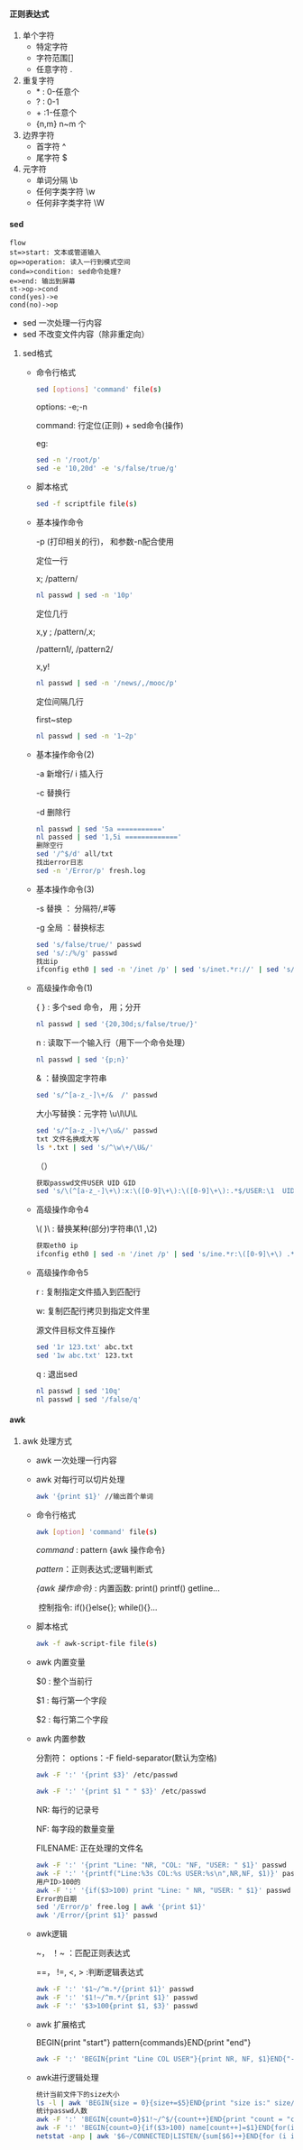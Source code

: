 #### 正则表达式

1. 单个字符
   - 特定字符
   - 字符范围[]
   - 任意字符 .
2. 重复字符
   - \* : 0-任意个
   - ? : 0-1
   - \+ :1-任意个
   - {n,m} n~m 个
3. 边界字符
   - 首字符 ^
   - 尾字符 $
4. 元字符
   - 单词分隔 \b
   - 任何字类字符 \w
   - 任何非字类字符 \W

#### sed

```flow
flow
st=>start: 文本或管道输入
op=>operation: 读入一行到模式空间
cond=>condition: sed命令处理?
e=>end: 输出到屏幕
st->op->cond
cond(yes)->e
cond(no)->op
```

- sed 一次处理一行内容
- sed 不改变文件内容（除非重定向）

1. sed格式

   - 命令行格式

     ```sh
     sed [options] 'command' file(s)
     ```

     options: -e;-n

     command: 行定位(正则) + sed命令(操作)

     eg:

     ```sh
     sed -n '/root/p'
     sed -e '10,20d' -e 's/false/true/g'
     ```

   - 脚本格式

     ```sh
     sed -f scriptfile file(s)
     ```

   - 基本操作命令

     -p (打印相关的行)， 和参数-n配合使用

     定位一行

     x; /pattern/

     ```sh
     nl passwd | sed -n '10p'
     ```

     定位几行

     x,y ; /pattern/,x;

     /pattern1/, /pattern2/

     x,y!

     ```sh
     nl passwd | sed -n '/news/,/mooc/p'
     ```

     定位间隔几行

     first~step

     ```sh
     nl passwd | sed -n '1~2p'
     ```

   - 基本操作命令(2)

     -a 新增行/ i 插入行

     -c 替换行

     -d 删除行

     ```sh
     nl passwd | sed '5a ==========='
     nl passed | sed '1,5i ============='
     删除空行
     sed '/^$/d' all/txt 
     找出error日志
     sed -n '/Error/p' fresh.log
     ```

   - 基本操作命令(3)

     -s 替换 ： 分隔符/,#等

     -g 全局 ：替换标志

     ```sh
     sed 's/false/true/' passwd
     sed 's/:/%/g' passwd
     找出ip
     ifconfig eth0 | sed -n '/inet /p' | sed 's/inet.*r://' | sed 's/B.*$//'
     ```

   - 高级操作命令(1)

      { } : 多个sed 命令， 用；分开

     ```sh
     nl passwd | sed '{20,30d;s/false/true/}'
     ```

     n : 读取下一个输入行（用下一个命令处理）

     ```sh
     nl passwd | sed '{p;n}'
     ```

     & ：替换固定字符串

     ```sh
     sed 's/^[a-z_-]\+/&  /' passwd
     ```

     大小写替换：元字符 \u\l\U\L

     ```sh
     sed 's/^[a-z_-]\+/\u&/' passwd
     txt 文件名换成大写
     ls *.txt | sed 's/^\w\+/\U&/'
     ```

     （） 

     ```sh
     获取passwd文件USER UID GID
     sed 's/\(^[a-z_-]\+\):x:\([0-9]\+\):\([0-9]\+\):.*$/USER:\1  UID\2  GID:\3/' passwd
     ```

   - 高级操作命令4

     \\( )\ : 替换某种(部分)字符串(\\1 ,\\2)

     ```sh
     获取eth0 ip
     ifconfig eth0 | sed -n '/inet /p' | sed 's/ine.*r:\([0-9]\+\) .*$/\1/'
     ```

   - 高级操作命令5

     r : 复制指定文件插入到匹配行

     w: 复制匹配行拷贝到指定文件里

     源文件目标文件互操作

      ```sh
     sed '1r 123.txt' abc.txt
     sed '1w abc.txt' 123.txt
      ```

     q : 退出sed

     ```sh
     nl passwd | sed '10q'
     nl passwd | sed '/false/q'
     ```


#### awk 

1. awk 处理方式

   - awk 一次处理一行内容

   - awk 对每行可以切片处理

     ```sh
     awk '{print $1}' //输出首个单词
     ```

   - 命令行格式

     ```sh
     awk [option] 'command' file(s)
     ```

     *command* : pattern {awk 操作命令}

     *pattern*：正则表达式;逻辑判断式

     *{awk 操作命令}* : 内置函数: print()  printf() getline...

     ​			     控制指令: if(){}else{}; while(){}...

   - 脚本格式

     ```sh
     awk -f awk-script-file file(s)
     ```

   - awk 内置变量

     $0 : 整个当前行

     $1 : 每行第一个字段

     $2 : 每行第二个字段 

   - awk 内置参数

     分割符： options：-F field-separator(默认为空格)

     ```sh
     awk -F ':' '{print $3}' /etc/passwd
     
     awk -F ':' '{print $1 " " $3}' /etc/passwd
     ```

     NR: 每行的记录号

     NF: 每字段的数量变量

     FILENAME: 正在处理的文件名

     ```sh
     awk -F ':' '{print "Line: "NR, "COL: "NF, "USER: " $1}' passwd
     awk -F ':' '{printf("Line:%3s COL:%s USER:%s\n",NR,NF, $1)}' passwd
     用户ID>100的
     awk -F ':' '{if($3>100) print "Line: " NR, "USER: " $1}' passwd
     Error的日期
     sed '/Error/p' free.log | awk '{print $1}'
     awk '/Error/{print $1}' passwd
     ```

   - awk逻辑

     ~， ！~ ：匹配正则表达式

     ==， !=, <, > :判断逻辑表达式

     ```sh
     awk -F ':' '$1~/^m.*/{print $1}' passwd
     awk -F ':' '$1!~/^m.*/{print $1}' passwd
     awk -F ':' '$3>100{print $1, $3}' passwd
     ```

   - awk 扩展格式

     BEGIN{print "start"} pattern{commands}END{print "end"}

     ```sh
     awk -F ':' 'BEGIN{print "Line COL USER"}{print NR, NF, $1}END{"----"FILENAME"-----------"}' passwd
     ```

   - awk进行逻辑处理

     ```sh
     统计当前文件下的size大小
     ls -l | awk 'BEGIN{size = 0}{size+=$5}END{print "size is:" size/1024/1024"M"}'
     统计passwd人数
     awk -F ':' 'BEGIN{count=0}$1!~/^$/{count++}END{print "count = "count}' passwd
     awk -F ':' 'BEGIN{count=0}{if($3>100) name[count++]=$1}END{for(i=0;i<count;i++) print i, name[i]}' passwd
     netstat -anp | awk '$6~/CONNECTED|LISTEN/{sum[$6]++}END{for (i in sum)  print i , sum[i]}'
     ```
